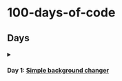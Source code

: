 # 100-days-of-code

## Days

<details>
    <summary>
        <h4>Day 1:
            <a href="https://github.com/Jatin-Jindal/100-days-of-code/tree/main/day1">Simple background changer</a>
        </h4>
    </summary>

> Made  a simple website with HTML, CSS and vanilla JavaScript to change background color to whatever color is selected from the color picker.
</details>
